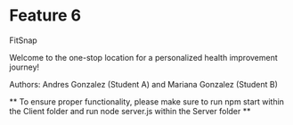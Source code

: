 # Feature 6

FitSnap

Welcome to the one-stop location for a personalized health improvement journey!

Authors: Andres Gonzalez (Student A) and Mariana Gonzalez (Student B)

** To ensure proper functionality, please make sure to run npm start within the Client folder
    and run node server.js within the Server folder **